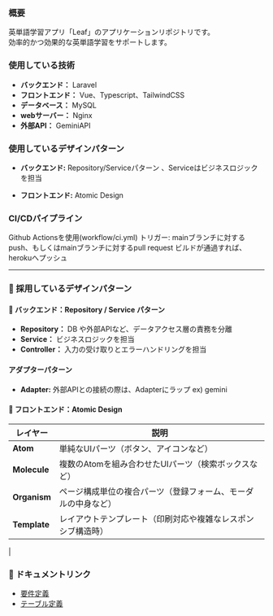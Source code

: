 ### 概要
英単語学習アプリ「Leaf」のアプリケーションリポジトリです。  
効率的かつ効果的な英単語学習をサポートします。


### 使用している技術
- **バックエンド：** Laravel  
- **フロントエンド：** Vue、Typescript、TailwindCSS  
- **データベース：** MySQL
- **webサーバー：** Nginx
- **外部API：** GeminiAPI

### 使用しているデザインパターン
- **バックエンド:** Repository/Serviceパターン
、Serviceはビジネスロジックを担当
  
- **フロントエンド:** Atomic Design

### CI/CDパイプライン
Github Actionsを使用(workflow/ci.yml)
トリガー: mainブランチに対するpush、もしくはmainブランチに対するpull request
ビルドが通過すれば、herokuへプッシュ

---

### 🎨 採用しているデザインパターン

#### 🔧 バックエンド：Repository / Service パターン

- **Repository：** DB や外部APIなど、データアクセス層の責務を分離  
- **Service：** ビジネスロジックを担当  
- **Controller：** 入力の受け取りとエラーハンドリングを担当

#### アダプターパターン
- **Adapter:** 外部APIとの接続の際は、Adapterにラップ
ex) gemini

#### 🧱 フロントエンド：Atomic Design

| レイヤー     | 説明                                                                 |
|--------------|----------------------------------------------------------------------|
| **Atom**     | 単純なUIパーツ（ボタン、アイコンなど）                              |
| **Molecule** | 複数のAtomを組み合わせたUIパーツ（検索ボックスなど）                |
| **Organism** | ページ構成単位の複合パーツ（登録フォーム、モーダルの中身など）      |
| **Template** | レイアウトテンプレート（印刷対応や複雑なレスポンシブ構造時）         |
|


### 📄 ドキュメントリンク

- [要件定義](docs/要件定義.md)
- [テーブル定義](docs/テーブル定義.md)
